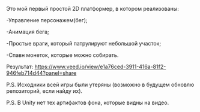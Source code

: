 Это мой первый простой 2D платформер, в котором реализованы:

-Управление персонажем(бег);

-Анимация бега;

-Простые враги, который патрулируют небольшой участок;

-Спавн монеток, которые можно собирать.

Результат: https://www.veed.io/view/e1a76ced-3911-416a-81f2-946feb714d44?panel=share

P.S. Исходники всей игры были утеряны (возможно в будущем обновлю репозиторий, если найду их).

P.S. В Unity нет тех артифактов фона, которые видны на видео.
